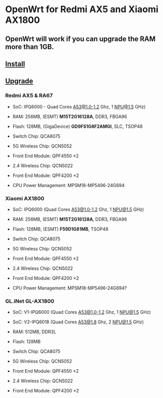 # OpenWrt for Redmi AX5 and Xiaomi AX1800
## OpenWrt will work if you can upgrade the RAM more than 1GB.

## [Install](https://github.com/Lvellios/OpenWrt-AX5-AX1800/blob/main/Install.md)
## [Upgrade](https://github.com/Lvellios/OpenWrt-AX5-AX1800/blob/main/Upgrade.md)
### Redmi AX5 & RA67
- SoC: IPQ6000 - Quad Cores A53@1.0-1.2 Ghz, 1 NPU@1.5 GHz)

- RAM: 256MB, (ESMT) **M15T2G16128A**, DDR3, FBGA96

- Flash: 128MB, (GigaDevice) **GD9FS1G8F2AMGI**, SLC, TSOP48

- Switch Chip: QCA8075

- 5G Wireless Chip: QCN5052

- Front End Module: QPF4550 ×2

- 2.4 Wireless Chip: QCN5022

- Front End Module: QPF4200 ×2

- CPU Power Management: MPSM18-MP5496-24G694
### Xiaomi AX1800
- SoC: IPQ6000 (Quad Cores A53@1.0-1.2 Ghz, 1 NPU@1.5 GHz)

- RAM: 256MB, (ESMT) **M15T2G16128A**, DDR3, FBGA96

- Flash: 128MB, (ESMT) **F59D1G81MB**, TSOP48

- Switch Chip: QCA8075

- 5G Wireless Chip: QCN5052

- Front End Module: QPF4550 ×2

- 2.4 Wireless Chip: QCN5022

- Front End Module: QPF4200 ×2

- CPU Power Management: MPSM18-MP5496-24G694?
### GL.iNet GL-AX1800
- SoC: V1-IPQ6000 (Quad Cores A53@1.0-1.2 Ghz, 1 NPU@1.5 GHz)

- SoC: V2-IPQ6018 (Quad Cores A53@1.8 Ghz, 2 NPU@1.5 GHz)

- RAM: 512MB, DDR3L

- Flash: 128MB

- Switch Chip: QCA8075

- 5G Wireless Chip: QCN5052

- Front End Module: QPF4550 ×2

- 2.4 Wireless Chip: QCN5022

- Front End Module: QPF4200 ×2
